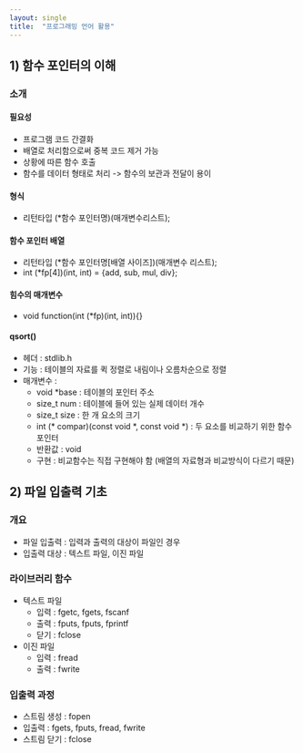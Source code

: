 ```yaml
---
layout: single
title:  "프로그래밍 언어 활용"
---
```


## 1) 함수 포인터의 이해

### 소개

#### 필요성
- 프로그램 코드 간결화
- 배열로 처리함으로써 중복 코드 제거 가능
- 상황에 따른 함수 호출
- 함수를 데이터 형태로 처리 -> 함수의 보관과 전달이 용이

#### 형식
- 리턴타입 (*함수 포인터명)(매개변수리스트);

#### 함수 포인터 배열
- 리턴타입 (*함수 포인터명[배열 사이즈])(매개변수 리스트);
- int (*fp[4])(int, int) = {add, sub, mul, div};

#### 힘수의 매개변수
- void function(int (*fp)(int, int)){}

#### qsort()
- 헤더 : stdlib.h
- 기능 : 테이블의 자료를 퀵 정렬로 내림이나 오름차순으로 정렬
- 매개변수 :
    - void *base : 테이블의 포인터 주소
    - size_t num : 테이블에 들어 있는 실제 데이터 개수
    - size_t size : 한 개 요소의 크기
    - int (* compar)(const void *, const void *) : 두 요소를 비교하기 위한 함수 포인터
    - 반환값 : void
    - 구현 : 비교함수는 직접 구현해야 함 (배열의 자료형과 비교방식이 다르기 때문)

## 2) 파일 입출력 기초

### 개요
- 파일 입출력 : 입력과 출력의 대상이 파일인 경우
- 입출력 대상 : 텍스트 파일, 이진 파일
    
### 라이브러리 함수
- 텍스트 파일
    - 입력 : fgetc, fgets, fscanf
    - 출력 : fputs, fputs, fprintf
    - 닫기 : fclose
- 이진 파일
    - 입력 : fread
    - 출력 : fwrite

### 입출력 과정
- 스트림 생성 : fopen
- 입출력 : fgets, fputs, fread, fwrite
- 스트림 닫기 : fclose

    